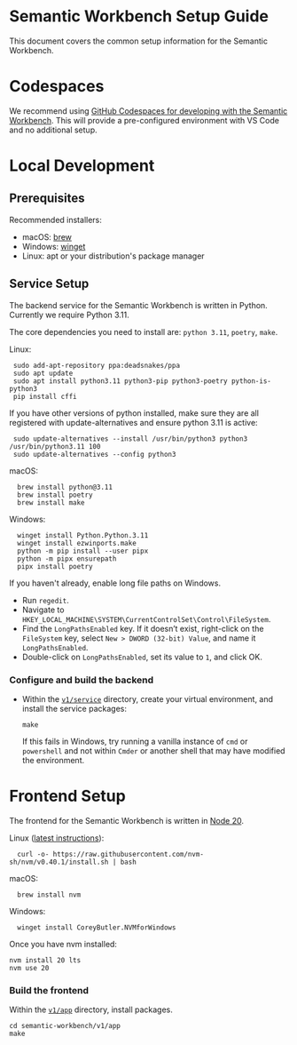 # Semantic Workbench Setup Guide

This document covers the common setup information for the Semantic Workbench.

# Codespaces

We recommend using [GitHub Codespaces for developing with the Semantic Workbench](../.devcontainer/README.md). This will provide a pre-configured environment with VS Code and no additional setup.

# Local Development

## Prerequisites

Recommended installers:

- macOS: [brew](https://brew.sh/)
- Windows: [winget](https://learn.microsoft.com/en-us/windows/package-manager/winget/)
- Linux: apt or your distribution's package manager

## Service Setup

The backend service for the Semantic Workbench is written in Python. Currently we require Python 3.11.

The core dependencies you need to install are: `python 3.11`, `poetry`, `make`.

Linux:

     sudo add-apt-repository ppa:deadsnakes/ppa
     sudo apt update
     sudo apt install python3.11 python3-pip python3-poetry python-is-python3
     pip install cffi

If you have other versions of python installed, make sure they are all registered with update-alternatives and ensure python 3.11 is active:

     sudo update-alternatives --install /usr/bin/python3 python3 /usr/bin/python3.11 100
     sudo update-alternatives --config python3

macOS:

      brew install python@3.11
      brew install poetry
      brew install make

Windows:

      winget install Python.Python.3.11
      winget install ezwinports.make
      python -m pip install --user pipx
      python -m pipx ensurepath
      pipx install poetry

If you haven't already, enable long file paths on Windows.

- Run `regedit`.
- Navigate to `HKEY_LOCAL_MACHINE\SYSTEM\CurrentControlSet\Control\FileSystem`.
- Find the `LongPathsEnabled` key. If it doesn’t exist, right-click on the `FileSystem` key, select `New > DWORD (32-bit) Value`, and name it `LongPathsEnabled`.
- Double-click on `LongPathsEnabled`, set its value to `1`, and click OK.

### Configure and build the backend

- Within the [`v1/service`](../semantic-workbench/v1/service/) directory, create your virtual environment, and install the service packages:

      make

  If this fails in Windows, try running a vanilla instance of `cmd` or `powershell` and not within `Cmder` or another shell that may have modified the environment.

# Frontend Setup

The frontend for the Semantic Workbench is written in [Node 20](https://nodejs.org/en/download).

Linux ([latest instructions](https://github.com/nvm-sh/nvm?tab=readme-ov-file#installing-and-updating)):

      curl -o- https://raw.githubusercontent.com/nvm-sh/nvm/v0.40.1/install.sh | bash

macOS:

      brew install nvm

Windows:

      winget install CoreyButler.NVMforWindows

Once you have nvm installed:

```
nvm install 20 lts
nvm use 20
```

### Build the frontend

Within the [`v1/app`](../semantic-workbench/v1/app/) directory, install packages.

```
cd semantic-workbench/v1/app
make
```
